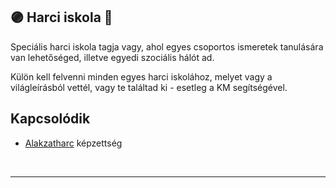 ## 🟣 Harci iskola 🔁

Speciális harci iskola tagja vagy, ahol egyes csoportos ismeretek tanulására van lehetőséged, illetve egyedi szociális hálót ad.

Külön kell felvenni minden egyes harci iskolához, melyet vagy a világleírásból vettél, vagy te találtad ki - esetleg a KM segítségével.

## Kapcsolódik

- [Alakzatharc](../kepzettsegek.primer.harci/alakzatharc.md) képzettség

<br />

---
